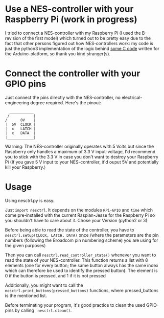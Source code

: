 # Use a NES-controller with your Raspberry Pi (work in progress)
I tried to connect a NES-controller with my Raspberry Pi (I used the B-revision of the first model) which turned out to be pretty easy due to the fact that other persons figured out how NES-controllers work: my code is just the python3 implementation of the logic behind [some C code](http://forum.arduino.cc/index.php?topic=8481.0) written for the Arduino-platform, so thank you kind stranger(s). 


# Connect the controller with your GPIO pins
Just connect the pins directly with the NES-controller, no electrical-engineering degree required.
Here's the pinout:
``` 
  ___________ 
 /           |
/      0V    |
|  5V  CLOCK |
|  x   LATCH |
|  x   DATA  |
|____________|
```
Warning: The NES-controller originally operates with 5 Volts but since the Raspberry only handles a maximum of 3.3 V input-voltage, I'd recommend you to stick with the 3.3 V in case you don't want to destroy your Raspberry Pi (If you gave 5 V input to your NES-controller, it'd ouput 5V and potentially kill your Raspberry.)

# Usage
Using nesctrl.py is easy. 

Just ```import nesctrl```. It depends on the modules ```RPi-GPIO``` and ```time``` which come pre-installed with the current Raspian-Jesse for the Raspberry Pi so you shouldn't have to care about it. Chose your Version (python2 or 3)

Before being able to read the state of the controller, you have to  ``` nesctrl.setup(CLOCK, LATCH, DATA) ``` once (where the parameters are the pin numbers (following the Broadcom pin numbering scheme) you are using for the  given purposes) 

Then you can call ```nesctrl.read_controller_state()``` whenever you want to read the state of your NES-controller. This function returns a list with 8 elements (one for every button; the same button always has the same index which can therefore be used to identify the pressed button). The element is 0 if the button is pressed, and 1 if it is not pressed 

Additionally, you might want to call the ``` nesctrl.print_buttons(pressed_buttons)``` functions, where pressed_buttons is the mentioned list.

Before terminating your program, It's good practice to clean the used GPIO-pins by calling ``` nesctrl.clean()```.


